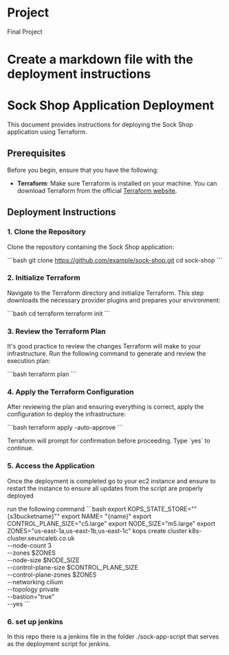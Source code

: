 # Project
Final Project 
# Create a markdown file with the deployment instructions

# Sock Shop Application Deployment

This document provides instructions for deploying the Sock Shop application using Terraform.

## Prerequisites

Before you begin, ensure that you have the following:

- **Terraform**: Make sure Terraform is installed on your machine. You can download Terraform from the official [Terraform website](https://www.terraform.io/downloads.html).

## Deployment Instructions

### 1. Clone the Repository

Clone the repository containing the Sock Shop application:

\`\`\`bash
git clone https://github.com/example/sock-shop.git
cd sock-shop
\`\`\`

### 2. Initialize Terraform

Navigate to the Terraform directory and initialize Terraform. This step downloads the necessary provider plugins and prepares your environment:

\`\`\`bash
cd terraform
terraform init
\`\`\`

### 3. Review the Terraform Plan

It's good practice to review the changes Terraform will make to your infrastructure. Run the following command to generate and review the execution plan:

\`\`\`bash
terraform plan
\`\`\`

### 4. Apply the Terraform Configuration

After reviewing the plan and ensuring everything is correct, apply the configuration to deploy the infrastructure:

\`\`\`bash
terraform apply -auto-approve
\`\`\`

Terraform will prompt for confirmation before proceeding. Type \`yes\` to continue.

### 5. Access the Application

Once the deployment is completed go to your ec2 instance and ensure to restart the instance to ensure all updates from the script are properly deployed

run the following command 
\`\`\`bash
export KOPS_STATE_STORE=""{s3bucketname}""
export NAME= "{name}"
  export CONTROL_PLANE_SIZE="c5.large"
  export NODE_SIZE="m5.large"
  export ZONES="us-east-1a,us-east-1b,us-east-1c"
  kops create cluster k8s-cluster.seuncaleb.co.uk \
  --node-count 3 \
  --zones $ZONES \
  --node-size $NODE_SIZE \
  --control-plane-size $CONTROL_PLANE_SIZE \
  --control-plane-zones $ZONES \
  --networking cilium \
  --topology private \
  --bastion="true" \
  --yes
\`\`\`


### 6. set up jenkins 
In this repo there is a jenkins file in the folder ./sock-app-script that serves as the deployment script for jenkins. 